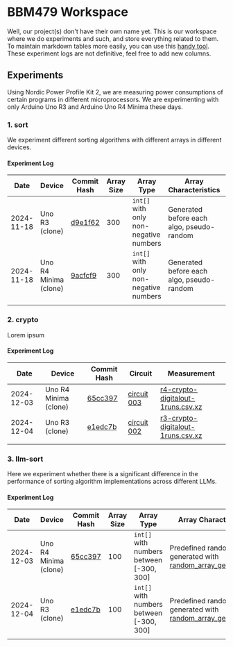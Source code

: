 # BBM479 Workspace

Well, our project(s) don't have their own name yet. This is our workspace where we do experiments and such, and store everything related to them. To maintain markdown tables more easily, you can use this [handy tool](https://tabletomarkdown.com/convert-spreadsheet-to-markdown/). These experiment logs are not definitive, feel free to add new columns.

## Experiments

Using Nordic Power Profile Kit 2, we are measuring power consumptions of certain programs in different microprocessors. We are experimenting with only Arduino Uno R3 and Arduino Uno R4 Minima these days.

### 1. sort

We experiment different sorting algorithms with different arrays in different devices.

#### Experiment Log

| Date | Device | Commit Hash | Array Size | Array Type | Array Characteristics | Circuit | Measurement |
| ---- | ------ | ------------ | ---------- | ---------- | ---------- | ------- | ----------- |
| 2024-11-18 | Uno R3 (clone) | [d9e1f62](https://github.com/div72/bbm479/commit/d9e1f629729e626ce25a95ed244edd289c76b294) | 300 | `int[]` with only non-negative numbers | Generated before each algo, pseudo-random | [circuit 000](/circuits/000.png) | [r3-sort-300-digitalout-5runs.csv.xz](/measurements/old-broken-state-transitions/r3-sort-300-digitalout-5runs.csv.xz) |
| 2024-11-18 | Uno R4 Minima (clone) | [9acfcf9](https://github.com/div72/bbm479/commit/9acfcf9bb049b7724b56dbb1016f7749e48f11f6) | 300 | `int[]` with only non-negative numbers | Generated before each algo, pseudo-random | [circuit 001](/circuits/001.png) | [r4-sort-300-digitalout-5runs.csv.xz](/measurements/old-broken-state-transitions/r4-sort-300-digitalout-5runs.csv.xz) |
|      |        |              |            |            |         |             | |


### 2. crypto

Lorem ipsum

#### Experiment Log

| Date | Device | Commit Hash | Circuit | Measurement |
| ---- | ------ | ------------ | ------- | ----------- |
| 2024-12-03 | Uno R4 Minima (clone) | [65cc397](https://github.com/div72/bbm479/commit/65cc397122b0b00d1971487c2bf67bac3a54556f) | [circuit 003](/circuits/003.png) | [r4-crypto-digitalout-1runs.csv.xz](/measurements/r4-crypto-digitalout-1runs.csv.xz) |
| 2024-12-04 | Uno R3 (clone) | [e1edc7b](https://github.com/div72/bbm479/commit/e1edc7b80b04c2694d0e707135cc02af977c1860) | [circuit 002](/circuits/002.png) | [r3-crypto-digitalout-1runs.csv.xz](/measurements/r3-crypto-digitalout-1runs.csv.xz) |
|      |        |              |         |             |

### 3. llm-sort

Here we experiment whether there is a significant difference in the performance of sorting algorithm implementations across different LLMs.

#### Experiment Log

| Date | Device | Commit Hash | Array Size | Array Type | Array Characteristics | Circuit | Measurement |
| ---- | ------ | ------------ | ---------- | ---------- | ------- | ------- | ----------- |
| 2024-12-03 | Uno R4 Minima (clone) | [65cc397](https://github.com/div72/bbm479/commit/65cc397122b0b00d1971487c2bf67bac3a54556f) | 100 | `int[]` with numbers between [-300, 300] | Predefined random array generated with [random_array_generator.py](https://github.com/div72/bbm479/blob/65cc397122b0b00d1971487c2bf67bac3a54556f/random_array_generator.py) | [circuit 003](/circuits/003.png) | [r4-llmsort-predefinedarray-int-100-digitalout-1runs.csv.xz](/measurements/r4-llmsort-predefinedarray-int-100-digitalout-1runs.csv.xz) |
| 2024-12-04 | Uno R3 (clone) | [e1edc7b](https://github.com/div72/bbm479/commit/e1edc7b80b04c2694d0e707135cc02af977c1860) | 100 | `int[]` with numbers between [-300, 300] | Predefined random array generated with [random_array_generator.py](https://github.com/div72/bbm479/blob/65cc397122b0b00d1971487c2bf67bac3a54556f/random_array_generator.py) | [circuit 002](/circuits/002.png) | [r3-llmsort-predefinedarray-int-100-digitalout-1runs.csv.xz](/measurements/r3-llmsort-predefinedarray-int-100-digitalout-1runs.csv.xz) |
|      |        |              |            |            |         |             | |
